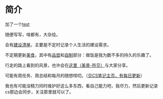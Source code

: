 # 简介

加了一个[test](http://chat.haohaha.cn/test/test/)

随便写写，啥都有，大杂烩。

会有[建设清单](http://chat.haohaha.cn/construction/construction/)，主要是不定时记录个人生活的建设需求。

不定期更新[美食](http://chat.haohaha.cn/delicious/index)，其中有[品尝](http://chat.haohaha.cn/delicious/taste)和[自制](http://chat.haohaha.cn/delicious/cook)部分：做饭是我为数不多的持久的乐趣了。

行走的路上看到的风景，也许会在[这里（美景-所见）](http://chat.haohaha.cn/scenery/scenery/)与大家分享。

可能有周任务、周总结和每月的随想唠叨。（[见CS笔记主页，有每日更新](cs.haohaha.cn)）

我也有可能没精力同时维护好这么多东西，看自己能力吧，我尽力，然后更新记录cs那边会同步，关注那里就可以了。
